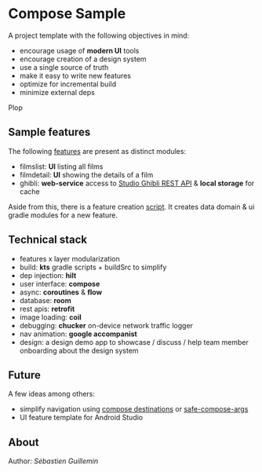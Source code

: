 # Compose Sample

A project template with the following objectives in mind:

* encourage usage of **modern UI** tools
* encourage creation of a design system
* use a single source of truth
* make it easy to write new features
* optimize for incremental build
* minimize external deps

Plop

## Sample features

The following [features](feature) are present as distinct modules:

* filmslist: **UI** listing all films
* filmdetail: **UI** showing the details of a film
* ghibli: **web-service** access to [Studio Ghibli REST API](https://ghibliapi.herokuapp.com) & **local storage** for cache

Aside from this, there is a feature creation [script](feature/create.sh). It creates data domain & ui gradle modules for a new feature.

## Technical stack

* features x layer modularization
* build: **kts** gradle scripts + buildSrc to simplify
* dep injection: **hilt**
* user interface: **compose**
* async: **coroutines** & **flow** 
* database: **room**
* rest apis: **retrofit**
* image loading: **coil**
* debugging: **chucker** on-device network traffic logger
* nav animation: **google accompanist**
* design: a design demo app to showcase / discuss / help team member onboarding about the design system

## Future

A few ideas among others:

* simplify navigation using [compose destinations](https://proandroiddev.com/compose-destinations-simpler-and-safer-navigation-in-compose-with-no-compromises-74a59c6b727d) or [safe-compose-args](https://github.com/dilrajsingh1997/safe-compose-args)
* UI feature template for Android Studio

## About

Author: *Sébastien Guillemin*
